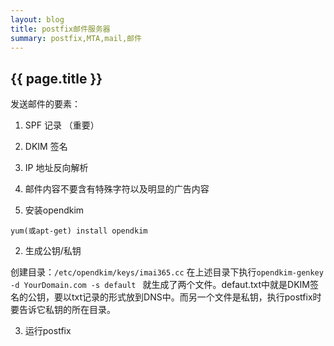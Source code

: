 ```yaml
---
layout: blog
title: postfix邮件服务器
summary: postfix,MTA,mail,邮件
---
```


## {{ page.title }}

发送邮件的要素：
1. SPF 记录 （重要）
2. DKIM 签名
3. IP 地址反向解析
4. 邮件内容不要含有特殊字符以及明显的广告内容

1. 安装opendkim

```
yum(或apt-get) install opendkim
```
2. 生成公钥/私钥

创建目录：```/etc/opendkim/keys/imai365.cc```
在上述目录下执行```opendkim-genkey -d YourDomain.com -s default ```  就生成了两个文件。defaut.txt中就是DKIM签名的公钥，要以txt记录的形式放到DNS中。而另一个文件是私钥，执行postfix时要告诉它私钥的所在目录。

3. 运行postfix

